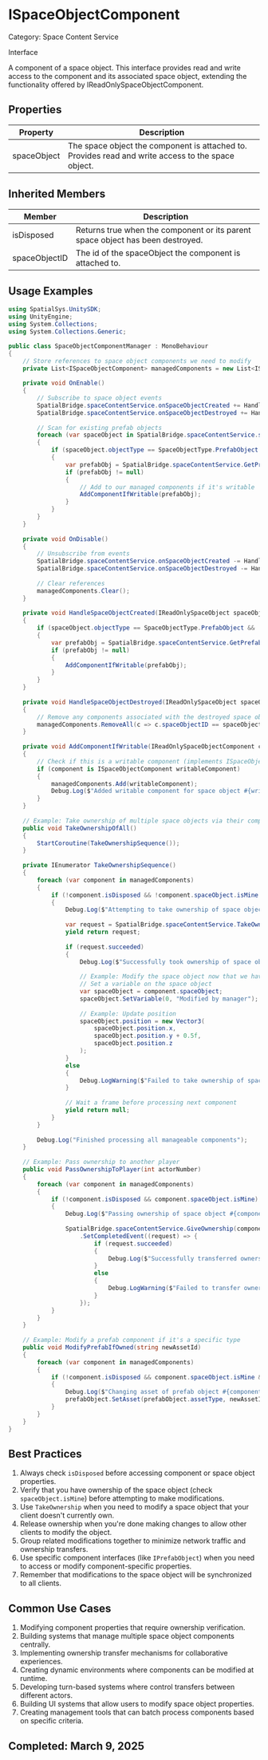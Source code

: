 # ISpaceObjectComponent

Category: Space Content Service

Interface

A component of a space object. This interface provides read and write access to the component and its associated space object, extending the functionality offered by IReadOnlySpaceObjectComponent.

## Properties

| Property | Description |
| --- | --- |
| spaceObject | The space object the component is attached to. Provides read and write access to the space object. |

## Inherited Members

| Member | Description |
| --- | --- |
| isDisposed | Returns true when the component or its parent space object has been destroyed. |
| spaceObjectID | The id of the spaceObject the component is attached to. |

## Usage Examples

```csharp
using SpatialSys.UnitySDK;
using UnityEngine;
using System.Collections;
using System.Collections.Generic;

public class SpaceObjectComponentManager : MonoBehaviour
{
    // Store references to space object components we need to modify
    private List<ISpaceObjectComponent> managedComponents = new List<ISpaceObjectComponent>();
    
    private void OnEnable()
    {
        // Subscribe to space object events
        SpatialBridge.spaceContentService.onSpaceObjectCreated += HandleSpaceObjectCreated;
        SpatialBridge.spaceContentService.onSpaceObjectDestroyed += HandleSpaceObjectDestroyed;
        
        // Scan for existing prefab objects
        foreach (var spaceObject in SpatialBridge.spaceContentService.spaceObjects)
        {
            if (spaceObject.objectType == SpaceObjectType.PrefabObject && !spaceObject.isDisposed)
            {
                var prefabObj = SpatialBridge.spaceContentService.GetPrefabObject(spaceObject.objectID);
                if (prefabObj != null)
                {
                    // Add to our managed components if it's writable
                    AddComponentIfWritable(prefabObj);
                }
            }
        }
    }
    
    private void OnDisable()
    {
        // Unsubscribe from events
        SpatialBridge.spaceContentService.onSpaceObjectCreated -= HandleSpaceObjectCreated;
        SpatialBridge.spaceContentService.onSpaceObjectDestroyed -= HandleSpaceObjectDestroyed;
        
        // Clear references
        managedComponents.Clear();
    }
    
    private void HandleSpaceObjectCreated(IReadOnlySpaceObject spaceObject)
    {
        if (spaceObject.objectType == SpaceObjectType.PrefabObject && !spaceObject.isDisposed)
        {
            var prefabObj = SpatialBridge.spaceContentService.GetPrefabObject(spaceObject.objectID);
            if (prefabObj != null)
            {
                AddComponentIfWritable(prefabObj);
            }
        }
    }
    
    private void HandleSpaceObjectDestroyed(IReadOnlySpaceObject spaceObject)
    {
        // Remove any components associated with the destroyed space object
        managedComponents.RemoveAll(c => c.spaceObjectID == spaceObject.objectID);
    }
    
    private void AddComponentIfWritable(IReadOnlySpaceObjectComponent component)
    {
        // Check if this is a writable component (implements ISpaceObjectComponent)
        if (component is ISpaceObjectComponent writableComponent)
        {
            managedComponents.Add(writableComponent);
            Debug.Log($"Added writable component for space object #{writableComponent.spaceObjectID}");
        }
    }
    
    // Example: Take ownership of multiple space objects via their components
    public void TakeOwnershipOfAll()
    {
        StartCoroutine(TakeOwnershipSequence());
    }
    
    private IEnumerator TakeOwnershipSequence()
    {
        foreach (var component in managedComponents)
        {
            if (!component.isDisposed && !component.spaceObject.isMine && component.spaceObject.canTakeOwnership)
            {
                Debug.Log($"Attempting to take ownership of space object #{component.spaceObjectID}");
                
                var request = SpatialBridge.spaceContentService.TakeOwnership(component.spaceObject);
                yield return request;
                
                if (request.succeeded)
                {
                    Debug.Log($"Successfully took ownership of space object #{component.spaceObjectID}");
                    
                    // Example: Modify the space object now that we have ownership
                    // Set a variable on the space object
                    var spaceObject = component.spaceObject;
                    spaceObject.SetVariable(0, "Modified by manager");
                    
                    // Example: Update position
                    spaceObject.position = new Vector3(
                        spaceObject.position.x,
                        spaceObject.position.y + 0.5f,
                        spaceObject.position.z
                    );
                }
                else
                {
                    Debug.LogWarning($"Failed to take ownership of space object #{component.spaceObjectID}");
                }
                
                // Wait a frame before processing next component
                yield return null;
            }
        }
        
        Debug.Log("Finished processing all manageable components");
    }
    
    // Example: Pass ownership to another player
    public void PassOwnershipToPlayer(int actorNumber)
    {
        foreach (var component in managedComponents)
        {
            if (!component.isDisposed && component.spaceObject.isMine)
            {
                Debug.Log($"Passing ownership of space object #{component.spaceObjectID} to actor #{actorNumber}");
                
                SpatialBridge.spaceContentService.GiveOwnership(component.spaceObject, actorNumber)
                    .SetCompletedEvent((request) => {
                        if (request.succeeded)
                        {
                            Debug.Log($"Successfully transferred ownership of space object #{component.spaceObjectID}");
                        }
                        else
                        {
                            Debug.LogWarning($"Failed to transfer ownership of space object #{component.spaceObjectID}");
                        }
                    });
            }
        }
    }
    
    // Example: Modify a prefab component if it's a specific type
    public void ModifyPrefabIfOwned(string newAssetId)
    {
        foreach (var component in managedComponents)
        {
            if (!component.isDisposed && component.spaceObject.isMine && component is IPrefabObject prefabObject)
            {
                Debug.Log($"Changing asset of prefab object #{component.spaceObjectID}");
                prefabObject.SetAsset(prefabObject.assetType, newAssetId);
            }
        }
    }
}
```

## Best Practices

1. Always check `isDisposed` before accessing component or space object properties.
2. Verify that you have ownership of the space object (check `spaceObject.isMine`) before attempting to make modifications.
3. Use `TakeOwnership` when you need to modify a space object that your client doesn't currently own.
4. Release ownership when you're done making changes to allow other clients to modify the object.
5. Group related modifications together to minimize network traffic and ownership transfers.
6. Use specific component interfaces (like `IPrefabObject`) when you need to access or modify component-specific properties.
7. Remember that modifications to the space object will be synchronized to all clients.

## Common Use Cases

1. Modifying component properties that require ownership verification.
2. Building systems that manage multiple space object components centrally.
3. Implementing ownership transfer mechanisms for collaborative experiences.
4. Creating dynamic environments where components can be modified at runtime.
5. Developing turn-based systems where control transfers between different actors.
6. Building UI systems that allow users to modify space object properties.
7. Creating management tools that can batch process components based on specific criteria.

## Completed: March 9, 2025